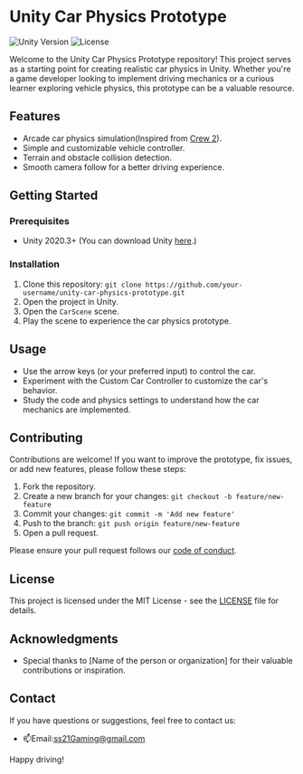 # Unity Car Physics Prototype

![Unity Version](https://img.shields.io/badge/Unity-2020.3%2B-blue.svg)
![License](https://img.shields.io/badge/License-MIT-green.svg)

Welcome to the Unity Car Physics Prototype repository! This project serves as a starting point for creating realistic car physics in Unity. Whether you're a game developer looking to implement driving mechanics or a curious learner exploring vehicle physics, this prototype can be a valuable resource.

## Features

- Arcade car physics simulation(Inspired from [Crew 2](https://www.ubisoft.com/en-us/game/the-crew/the-crew-2)).
- Simple and customizable vehicle controller.
- Terrain and obstacle collision detection.
- Smooth camera follow for a better driving experience.

## Getting Started

### Prerequisites

- Unity 2020.3+ (You can download Unity [here](https://unity.com/).)

### Installation

1. Clone this repository: `git clone https://github.com/your-username/unity-car-physics-prototype.git`
2. Open the project in Unity.
3. Open the `CarScene` scene.
4. Play the scene to experience the car physics prototype.

## Usage

- Use the arrow keys (or your preferred input) to control the car.
- Experiment with the Custom Car Controller to customize the car's behavior.
- Study the code and physics settings to understand how the car mechanics are implemented.

## Contributing

Contributions are welcome! If you want to improve the prototype, fix issues, or add new features, please follow these steps:

1. Fork the repository.
2. Create a new branch for your changes: `git checkout -b feature/new-feature`
3. Commit your changes: `git commit -m 'Add new feature'`
4. Push to the branch: `git push origin feature/new-feature`
5. Open a pull request.

Please ensure your pull request follows our [code of conduct](CODE_OF_CONDUCT.md).

## License

This project is licensed under the MIT License - see the [LICENSE](LICENSE) file for details.

## Acknowledgments

- Special thanks to [Name of the person or organization] for their valuable contributions or inspiration.

## Contact

If you have questions or suggestions, feel free to contact us:

- 📫Email:ss21Gaming@gmail.com
  
Happy driving!
